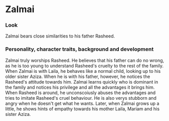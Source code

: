 # Zalmai

### Look
Zalmai bears close similarities to his father Rasheed.

### Personality, character traits, background and development
Zalmai truly worships Rasheed. He believes that his father can do no wrong, as he is too young to understand Rasheed's cruelty to the rest of the family. When Zalmai is with Laila, he behaves like a normal child, looking up to his older sister Aziza. When he is with his father, however, he notices the Rasheed's attitude towards him. Zalmai learns quickly who is dominant in the family and notices his privilege and all the advantages it brings him. When Rasheed is around, he unconscoiusly abuses the advantages and tries to imitate Rasheed's cruel behaviour. He is also verys stubborn and angry when he doesn't get what he wants. Later, when Zalmai grows up a little, he shows hints of empathy towards his mother Laila, Mariam and his sister Aziza. 
